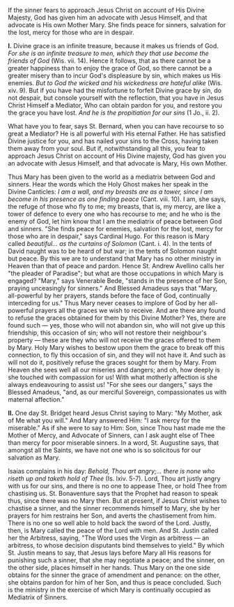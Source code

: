 
If the sinner fears to approach Jesus Christ on account of His Divine Majesty, God has given him an advocate with Jesus Himself, and that advocate is His own Mother Mary. She finds peace for sinners, salvation for the lost, mercy for those who are in despair.

**I\.** Divine grace is an infinite treasure, because it makes us friends of God. *For she is an infinite treasure to men, which they that use become the friends of God* (Wis. vii. 14). Hence it follows, that as there cannot be a greater happiness than to enjoy the grace of God, so there cannot be a greater misery than to incur God\'s displeasure by sin, which makes us His enemies. *But to God the wicked and his wickedness are hateful alike* (Wis. xiv. 9). But if you have had the misfortune to forfeit Divine grace by sin, do not despair, but console yourself with the reflection, that you have in Jesus Christ Himself a Mediator, Who can obtain pardon for you, and restore you the grace you have lost. *And he is the propitiation for our sins* (1 Jo., ii. 2).

What have you to fear, says St. Bernard, when you can have recourse to so great a Mediator? He is all powerful with His eternal Father. He has satisfied Divine justice for you, and has nailed your sins to the Cross, having taken them away from your soul. But if, notwithstanding all this, you fear to approach Jesus Christ on account of His Divine majesty, God has given you an advocate with Jesus Himself, and that advocate is Mary, His own Mother.

Thus Mary has been given to the world as a mediatrix between God and sinners. Hear the words which the Holy Ghost makes her speak in the Divine Canticles: *I am a wall, and my breasts are as a tower, since I am become in his presence as one finding peace* (Cant. viii. 10). I am, she says, the refuge of those who fly to me; my breasts, that is, my mercy, are like a tower of defence to every one who has recourse to me; and he who is the enemy of God, let him know that I am the mediatrix of peace between God and sinners. \"She finds peace for enemies, salvation for the lost, mercy for those who are in despair,\" says Cardinal Hugo. For this reason is Mary called *beautiful... as the curtains of Solomon* (Cant. i. 4). In the tents of David naught was to be heard of but war; in the tents of Solomon naught but peace. By this we are to understand that Mary has no other ministry in Heaven than that of peace and pardon. Hence St. Andrew Avellino calls her \"the pleader of Paradise\"; but what are those occupations in which Mary is engaged? \"Mary,\" says Venerable Bede, \"stands in the presence of her Son, praying unceasingly for sinners.\" And Blessed Amadeus says that \"Mary, all-powerful by her prayers, stands before the face of God, continually interceding for us.\" Thus Mary never ceases to implore of God by her all-powerful prayers all the graces we wish to receive. And are there any found to refuse the graces obtained for them by this Divine Mother? Yes, there are found such — yes, those who will not abandon sin, who will not give up this friendship, this occasion of sin; who will not restore their neighbour\'s property — these are they who will not receive the graces offered to them by Mary. Holy Mary wishes to bestow upon them the grace to break off this connection, to fly this occasion of sin, and they will not have it. And such as will not do it, positively refuse the graces sought for them by Mary. From Heaven she sees well all our miseries and dangers; and oh, how deeply is she touched with compassion for us! With what motherly affection is she always endeavouring to assist us! \"For she sees our dangers,\" says the Blessed Amadeus, \"and, as our merciful Sovereign, compassionates us with maternal affection.\"

**II\.** One day St. Bridget heard Jesus Christ saying to Mary: \"My Mother, ask of Me what you will.\" And Mary answered Him: \"I ask mercy for the miserable.\" As if she were to say to Him: Son, since Thou hast made me the Mother of Mercy, and Advocate of Sinners, can I ask aught else of Thee than mercy for poor miserable sinners. In a word, St. Augustine says, that amongst all the Saints, we have not one who is so solicitous for our salvation as Mary.

Isaias complains in his day: *Behold, Thou art angry;... there is none who riseth up and taketh hold of Thee* (Is. lxiv. 5-7). Lord, Thou art justly angry with us for our sins, and there is no one to appease Thee, or hold Thee from chastising us. St. Bonaventure says that the Prophet had reason to speak thus, since there was no Mary then. But at present, if Jesus Christ wishes to chastise a sinner, and the sinner recommends himself to Mary, she by her prayers for him restrains her Son, and averts the chastisement from him. There is no one so well able to hold back the sword of the Lord. Justly, then, is Mary called the peace of the Lord with men. And St. Justin called her the Arbitress, saying, \"The Word uses the Virgin as arbitress — an arbitress, to whose decision disputants bind themselves to yield.\" By which St. Justin means to say, that Jesus lays before Mary all His reasons for punishing such a sinner, that she may negotiate a peace; and the sinner, on the other side, places himself in her hands. Thus Mary on the one side obtains for the sinner the grace of amendment and penance: on the other, she obtains pardon for him of her Son, and thus is peace concluded. Such is the ministry in the exercise of which Mary is continually occupied as Mediatrix of Sinners.

